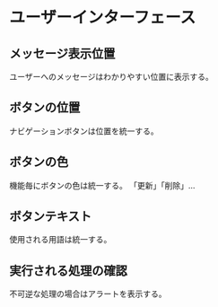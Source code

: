 # ユーザーインターフェース

## メッセージ表示位置

ユーザーへのメッセージはわかりやすい位置に表示する。

## ボタンの位置

ナビゲーションボタンは位置を統一する。

## ボタンの色

機能毎にボタンの色は統一する。
「更新」「削除」…

## ボタンテキスト

使用される用語は統一する。

## 実行される処理の確認

不可逆な処理の場合はアラートを表示する。
